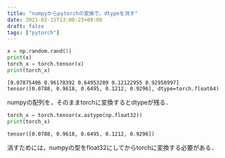 ```yaml
---
title: "numpyからpytorchの変換で，dtypeを消す"
date: 2021-02-15T13:00:23+09:00
draft: false
tags: ["pytorch"] 
---
```

<!--more-->

```python
x = np.random.rand(5)
print(x)
torch_x = torch.tensor(x)
print(torch_x)
```
```
[0.07875406 0.96178392 0.64953209 0.12122955 0.92958997]
tensor([0.0788, 0.9618, 0.6495, 0.1212, 0.9296], dtype=torch.float64)
```
numpyの配列を，そのままtorchに変換するとdtypeが残る．

```python
torch_x = torch.tensor(x.astype(np.float32))
print(torch_x)
```
```
tensor([0.0788, 0.9618, 0.6495, 0.1212, 0.9296])
```
消すためには，numpyの型をfloat32にしてからtorchに変換する必要がある．
